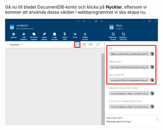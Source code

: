   Gå nu till bladet DocumentDB-konto och klicka på **Nycklar**, eftersom vi kommer att använda dessa värden i webbprogrammet vi ska skapa nu.

![Skärmdump av Azure-portalen som visar DocumentDB-konto med knappen Nycklar markerad i bladet DocumentDB-konto och värdena URI, PRIMÄRNYCKEL och SEKUNDÄRNYCKEL markerade i bladet Nycklar](./media/documentdb-keys/keys.png)


<!--HONumber=Sep16_HO3-->


